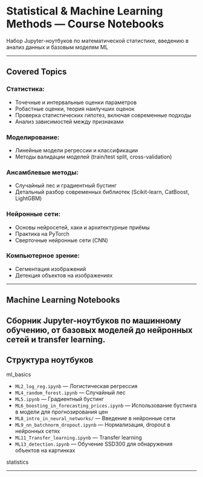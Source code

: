 # Statistical & Machine Learning Methods — Course Notebooks

Набор Jupyter-ноутбуков по математической статистике, введению в анализ данных и базовым моделям ML

---

## Covered Topics

### Статистика:
- Точечные и интервальные оценки параметров
- Робастные оценки, теория наилучших оценок
- Проверка статистических гипотез, включая современные подходы
- Анализ зависимостей между признаками

### Моделирование:
- Линейные модели регрессии и классификации
- Методы валидации моделей (train/test split, cross-validation)

### Ансамблевые методы:
- Случайный лес и градиентный бустинг
- Детальный разбор современных библиотек (Scikit-learn, CatBoost, LightGBM)

### Нейронные сети:
- Основы нейросетей, хаки и архитектурные приёмы
- Практика на PyTorch
- Сверточные нейронные сети (CNN)

### Компьютерное зрение:
- Сегментация изображений
- Детекция объектов на изображениях

---

## Machine Learning Notebooks

Сборник Jupyter-ноутбуков по машинному обучению, от базовых моделей до нейронных сетей и transfer learning.  
---

## Структура ноутбуков
ml_basics
- `ML2_log_reg.ipynb` — Логистическая регрессия
- `ML4_random_forest.ipynb` — Случайный лес
- `ML5.ipynb` — Градиентный бустинг
- `ML6_boosting_in_forecasting_prices.ipynb` — Использование бустинга в модели для прогнозирования цен
- `ML8_intro_in_neural_networks/` — Введение в нейронные сети
- `ML9_nn_batchnorm_dropout.ipynb` — Нормализация, dropout в нейронных сетях
- `ML11_Transfer_learning.ipynb` — Transfer learning
- `ML13_detection.ipynb` — Обучение SSD300 для обнаружения объектов на картинках

statistics

---
